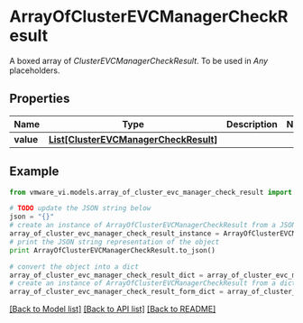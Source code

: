 # ArrayOfClusterEVCManagerCheckResult

A boxed array of *ClusterEVCManagerCheckResult*. To be used in *Any* placeholders. 

## Properties
Name | Type | Description | Notes
------------ | ------------- | ------------- | -------------
**value** | [**List[ClusterEVCManagerCheckResult]**](ClusterEVCManagerCheckResult.md) |  | 

## Example

```python
from vmware_vi.models.array_of_cluster_evc_manager_check_result import ArrayOfClusterEVCManagerCheckResult

# TODO update the JSON string below
json = "{}"
# create an instance of ArrayOfClusterEVCManagerCheckResult from a JSON string
array_of_cluster_evc_manager_check_result_instance = ArrayOfClusterEVCManagerCheckResult.from_json(json)
# print the JSON string representation of the object
print ArrayOfClusterEVCManagerCheckResult.to_json()

# convert the object into a dict
array_of_cluster_evc_manager_check_result_dict = array_of_cluster_evc_manager_check_result_instance.to_dict()
# create an instance of ArrayOfClusterEVCManagerCheckResult from a dict
array_of_cluster_evc_manager_check_result_form_dict = array_of_cluster_evc_manager_check_result.from_dict(array_of_cluster_evc_manager_check_result_dict)
```
[[Back to Model list]](../README.md#documentation-for-models) [[Back to API list]](../README.md#documentation-for-api-endpoints) [[Back to README]](../README.md)


